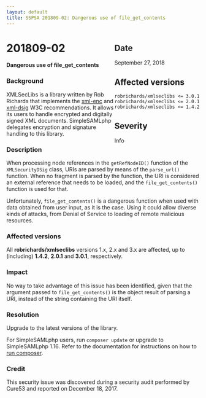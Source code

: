 ```yaml
---
layout: default
title: SSPSA 201809-02: Dangerous use of file_get_contents
---
```


<div class="sidebar-warning" style="float: right;">
<h2>Date</h2>
September 27, 2018
<h2>Affected versions</h2>
<code>robrichards/xmlseclibs <= 3.0.1</code><br/>
<code>robrichards/xmlseclibs <= 2.0.1</code><br/>
<code>robrichards/xmlseclibs <= 1.4.2</code>
<h2>Severity</h2>
Info
</div>

# 201809-02

**Dangerous use of file_get_contents**

### Background

XMLSecLibs is a library written by Rob Richards that implements the
[xml-enc](https://www.w3.org/TR/2002/REC-xmlenc-core-20021210/Overview.html) and
[xml-dsig](https://www.w3.org/TR/xmldsig-core1/) W3C recommendations. It allows its users to handle encrypted and
digitally signed XML documents. SimpleSAMLphp delegates encryption and signature handling to this library.

### Description

When processing node references in the `getRefNodeID()` function of the `XMLSecurityDSig` class, URIs are parsed by
means of the `parse_url()` function. When no fragment is parsed by the function, the URI is considered an external
reference that needs to be loaded, and the `file_get_contents()` function is used for that.

Unfortunately, `file_get_contents()` is a dangerous function when used with data obtained from user input, as it is the
case. Using it could allow diverse kinds of attacks, from Denial of Service to loading of remote malicious resources.

### Affected versions

All **robrichards/xmlseclibs** versions 1.x, 2.x and 3.x are affected, up to (including) **1.4.2**, **2.0.1** and
**3.0.1**, respectively.

### Impact

No way to take advantage of this issue has been identified, given that the argument passed to `file_get_contents()` is
the object result of parsing a URI, instead of the string containing the URI itself.

### Resolution

Upgrade to the latest versions of the library.

For SimpleSAMLphp users, run `composer update` or upgrade to SimpleSAMLphp 1.16. Refer to the documentation for
instructions on how to [run composer](https://simplesamlphp.org/docs/stable/simplesamlphp-install-repo).

### Credit

This security issue was discovered during a security audit performed by Cure53 and reported on December 18, 2017.
